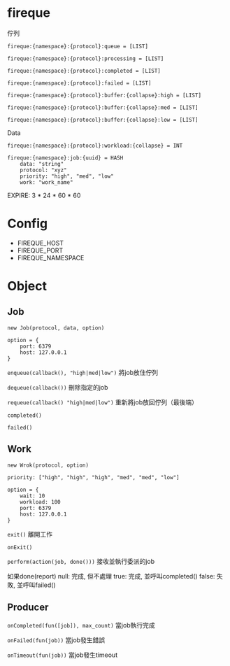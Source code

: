 fireque
=======
佇列

`fireque:{namespace}:{protocol}:queue = [LIST]`

`fireque:{namespace}:{protocol}:processing = [LIST]`

`fireque:{namespace}:{protocol}:completed = [LIST]`

`fireque:{namespace}:{protocol}:failed = [LIST]`


`fireque:{namespace}:{protocol}:buffer:{collapse}:high = [LIST]`

`fireque:{namespace}:{protocol}:buffer:{collapse}:med = [LIST]`

`fireque:{namespace}:{protocol}:buffer:{collapse}:low = [LIST]`

Data

```
fireque:{namespace}:{protocol}:workload:{collapse} = INT
```

```
fireque:{namespace}:job:{uuid} = HASH
	data: "string"
	protocol: "xyz"
	priority: "high", "med", "low"
	work: "work_name"
````
EXPIRE: 3 * 24 * 60 * 60

Config
=======

- FIREQUE_HOST
- FIREQUE_PORT
- FIREQUE_NAMESPACE



Object
=======


## Job

`new Job(protocol, data, option)`

```
option = {
	port: 6379
	host: 127.0.0.1
}
```

`enqueue(callback(), "high|med|low")` 將job放住佇列

`dequeue(callback())` 刪除指定的job

`requeue(callback() "high|med|low")` 重新將job放回佇列（最後端）

`completed()`

`failed()`

## Work

`new Wrok(protocol, option)`

	priority: ["high", "high", "high", "med", "med", "low"]

```
option = {
	wait: 10
	workload: 100
	port: 6379
	host: 127.0.0.1
}
```

`exit()` 離開工作

`onExit()`

`perform(action(job, done()))` 接收並執行委派的job

如果done(report)
null: 完成, 但不處理
true: 完成, 並呼叫completed()
false: 失敗, 並呼叫failed()

## Producer

`onCompleted(fun([job]), max_count)` 當job執行完成

`onFailed(fun(job))` 當job發生錯誤

`onTimeout(fun(job))` 當job發生timeout


